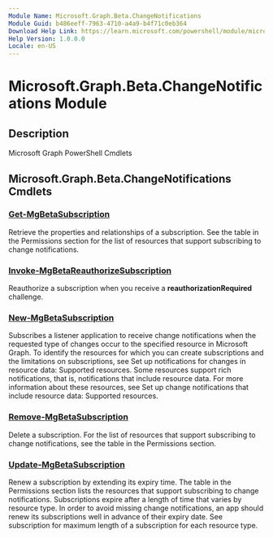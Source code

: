 ```yaml
---
Module Name: Microsoft.Graph.Beta.ChangeNotifications
Module Guid: b486eeff-7963-4710-a4a9-b4f71c0eb364
Download Help Link: https://learn.microsoft.com/powershell/module/microsoft.graph.beta.changenotifications
Help Version: 1.0.0.0
Locale: en-US
---
```


# Microsoft.Graph.Beta.ChangeNotifications Module
## Description
Microsoft Graph PowerShell Cmdlets

## Microsoft.Graph.Beta.ChangeNotifications Cmdlets
### [Get-MgBetaSubscription](Get-MgBetaSubscription.md)
Retrieve the properties and relationships of a subscription.
See the table in the Permissions section for the list of resources that support subscribing to change notifications.

### [Invoke-MgBetaReauthorizeSubscription](Invoke-MgBetaReauthorizeSubscription.md)
Reauthorize a subscription when you receive a **reauthorizationRequired** challenge.

### [New-MgBetaSubscription](New-MgBetaSubscription.md)
Subscribes a listener application to receive change notifications when the requested type of changes occur to the specified resource in Microsoft Graph.
To identify the resources for which you can create subscriptions and the limitations on subscriptions, see Set up notifications for changes in resource data: Supported resources.
Some resources support rich notifications, that is, notifications that include resource data.
For more information about these resources, see Set up change notifications that include resource data: Supported resources.

### [Remove-MgBetaSubscription](Remove-MgBetaSubscription.md)
Delete a subscription.
For the list of resources that support subscribing to change notifications, see the table in the Permissions section.

### [Update-MgBetaSubscription](Update-MgBetaSubscription.md)
Renew a subscription by extending its expiry time.
The table in the Permissions section lists the resources that support subscribing to change notifications.
Subscriptions expire after a length of time that varies by resource type.
In order to avoid missing change notifications, an app should renew its subscriptions well in advance of their expiry date.
See subscription for maximum length of a subscription for each resource type.


